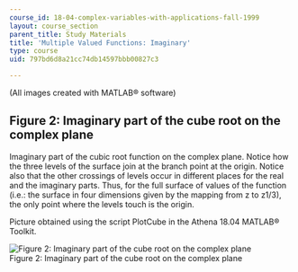 ```yaml
---
course_id: 18-04-complex-variables-with-applications-fall-1999
layout: course_section
parent_title: Study Materials
title: 'Multiple Valued Functions: Imaginary'
type: course
uid: 797bd6d8a21cc74db14597bbb00827c3

---
```


(All images created with MATLAB® software)

Figure 2: Imaginary part of the cube root on the complex plane
--------------------------------------------------------------

Imaginary part of the cubic root function on the complex plane. Notice how the three levels of the surface join at the branch point at the origin. Notice also that the other crossings of levels occur in different places for the real and the imaginary parts. Thus, for the full surface of values of the function (i.e.: the surface in four dimensions given by the mapping from z to z1/3), the only point where the levels touch is the origin.

Picture obtained using the script PlotCube in the Athena 18.04 MATLAB® Toolkit.

![Figure 2: Imaginary part of the cube root on the complex plane](/courses/mathematics/18-04-complex-variables-with-applications-fall-1999/study-materials/ImCubeRootH.GIF)  
Figure 2: Imaginary part of the cube root on the complex plane